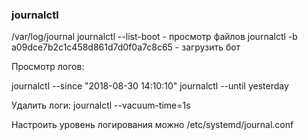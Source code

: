 ### journalctl
/var/log/journal
journalctl --list-boot - просмотр файлов 
journalctl -b a09dce7b2c1c458d861d7d0f0a7c8c65 - загрузить бот

Просмотр логов:

journalctl --since "2018-08-30 14:10:10"
journalctl --until yesterday


Удалить логи:
journalctl --vacuum-time=1s

Настроить уровень логирования можно /etc/systemd/journal.conf

